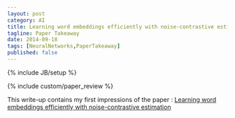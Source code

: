```yaml
---
layout: post
category: AI
title: Learning word embeddings efficiently with noise-contrastive estimation
tagline: Paper Takeaway
date: 2014-09-18
tags: [NeuralNetworks,PaperTakeaway]
published: false
---
```

{% include JB/setup %}

{% include custom/paper_review %}

This write-up contains my first impressions of the paper :
[Learning word embeddings efficiently with noise-contrastive estimation](XXXX_wordreps.pdf)


